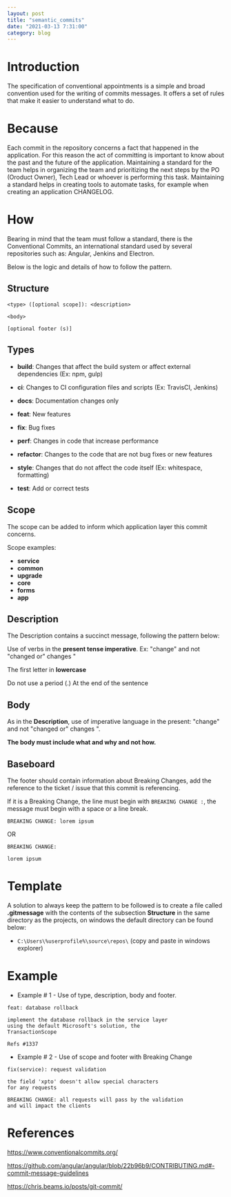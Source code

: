 ```yaml
---
layout: post
title: "semantic_commits"
date: "2021-03-13 7:31:00"
category: blog
---
```


# Introduction
The specification of conventional appointments is a simple and broad convention used for the writing of commits messages. It offers a set of rules that make it easier to understand what to do.


# Because
Each commit in the repository concerns a fact that happened in the application. For this reason the act of committing is important to know about the past and the future of the application. Maintaining a standard for the team helps in organizing the team and prioritizing the next steps by the PO (Oroduct Owner), Tech Lead or whoever is performing this task. Maintaining a standard helps in creating tools to automate tasks, for example when creating an application CHANGELOG.

# How
Bearing in mind that the team must follow a standard, there is the Conventional Commits, an international standard used by several repositories such as: Angular, Jenkins and Electron.

Below is the logic and details of how to follow the pattern.

## Structure

```
<type> ([optional scope]): <description>

<body>

[optional footer (s)]
```

## Types
* **build**: Changes that affect the build system or affect external dependencies (Ex: npm, gulp)

* **ci**: Changes to CI configuration files and scripts (Ex: TravisCI, Jenkins)

* **docs**: Documentation changes only

* **feat**: New features

* **fix**: Bug fixes

* **perf**: Changes in code that increase performance

* **refactor**: Changes to the code that are not bug fixes or new features

* **style**: Changes that do not affect the code itself (Ex: whitespace, formatting)

* **test**: Add or correct tests

## Scope
The scope can be added to inform which application layer this commit concerns.

Scope examples:

* **service**
* **common**
* **upgrade**
* **core**
* **forms**
* **app**

## Description
The Description contains a succinct message, following the pattern below:

Use of verbs in the **present tense imperative**. Ex: "change" and not "changed or" changes "

The first letter in **lowercase**

Do not use a period (.) At the end of the sentence

## Body
As in the **Description**, use of imperative language in the present: "change" and not "changed or" changes ".

**The body must include what and why and not how.**

## Baseboard
The footer should contain information about Breaking Changes, add the reference to the ticket / issue that this commit is referencing.

If it is a Breaking Change, the line must begin with ```BREAKING CHANGE :```, the message must begin with a space or a line break.

```
BREAKING CHANGE: lorem ipsum
```

OR

```
BREAKING CHANGE:

lorem ipsum
```

# Template
A solution to always keep the pattern to be followed is to create a file called **.gitmessage** with the contents of the subsection **Structure** in the same directory as the projects, on windows the default directory can be found below:

* ```C:\Users\%userprofile%\source\repos\``` (copy and paste in windows explorer)

# Example

* Example # 1 - Use of type, description, body and footer.

```
feat: database rollback

implement the database rollback in the service layer
using the default Microsoft's solution, the 
TransactionScope

Refs #1337
```

* Example # 2 - Use of scope and footer with Breaking Change

```
fix(service): request validation 

the field 'xpto' doesn't allow special characters
for any requests

BREAKING CHANGE: all requests will pass by the validation 
and will impact the clients
```

# References

https://www.conventionalcommits.org/

https://github.com/angular/angular/blob/22b96b9/CONTRIBUTING.md#-commit-message-guidelines

https://chris.beams.io/posts/git-commit/